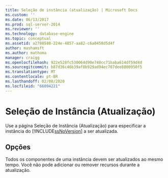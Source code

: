 ```yaml
---
title: Seleção de instância (atualização) | Microsoft Docs
ms.custom: ''
ms.date: 06/13/2017
ms.prod: sql-server-2014
ms.reviewer: ''
ms.technology: database-engine
ms.topic: conceptual
ms.assetid: a2788588-224e-4857-aa82-c6a0458d5d4f
author: mashamsft
ms.author: mathoma
manager: craigg
ms.openlocfilehash: 922e528fc530064d90e748cc71baba614df59d4d
ms.sourcegitcommit: b87d36c46b39af8b929ad94ec707dee8800950f5
ms.translationtype: MT
ms.contentlocale: pt-BR
ms.lasthandoff: 02/08/2020
ms.locfileid: "66094221"
---
```

# <a name="instance-selection-upgrade"></a>Seleção de Instância (Atualização)
  Use a página Seleção de Instância (Atualização) para especificar a instância do [!INCLUDE[ssNoVersion](../../includes/ssnoversion-md.md)] a ser atualizada.  
  
## <a name="options"></a>Opções  
 Todos os componentes de uma instância devem ser atualizados ao mesmo tempo. Você não pode adicionar ou remover recursos durante a atualização.  
  
  
